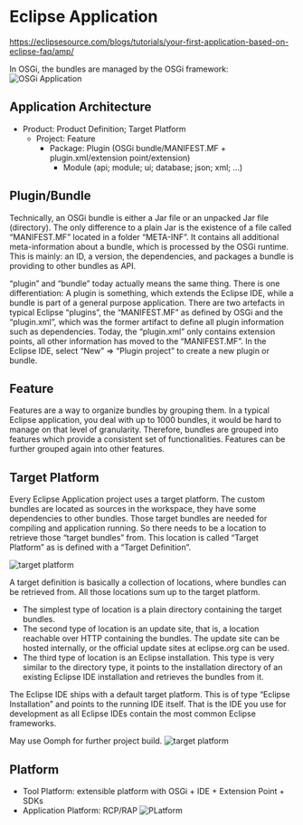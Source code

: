 # Eclipse Application
https://eclipsesource.com/blogs/tutorials/your-first-application-based-on-eclipse-faq/amp/

In OSGi, the bundles are managed by the OSGi framework:
![OSGi Application](https://eclipsesource.com/wp-content/uploads/2016/04/image05.png)

## Application Architecture
- Product: Product Definition; Target Platform
    - Project: Feature
        - Package: Plugin (OSGi bundle/MANIFEST.MF + plugin.xml/extension point/extension)
            - Module (api; module; ui; database; json; xml; ...)
            

## Plugin/Bundle
Technically, an OSGi bundle is either a Jar file or an unpacked Jar file (directory). The only difference to a plain Jar is the existence of a file called “MANIFEST.MF” located in a folder “META-INF”. It contains all additional meta-information about a bundle, which is processed by the OSGi runtime. This is mainly: an ID, a version, the dependencies, and packages a bundle is providing to other bundles as API.

“plugin” and “bundle” today actually means the same thing. There is one differentiation: A plugin is something, which extends the Eclipse IDE, while a bundle is part of a general purpose application. There are two artefacts in typical Eclipse “plugins”, the “MANIFEST.MF” as defined by OSGi and the “plugin.xml”, which was the former artifact to define all plugin information such as dependencies. Today, the “plugin.xml” only contains extension points, all other information has moved to the “MANIFEST.MF”. In the Eclipse IDE, select “New” => “Plugin project” to create a new plugin or bundle.

## Feature
Features are a way to organize bundles by grouping them. In a typical Eclipse application, you deal with up to 1000 bundles, it would be hard to manage on that level of granularity. Therefore, bundles are grouped into features which provide a consistent set of functionalities. Features can be further grouped again into other features.

## Target Platform
Every Eclipse Application project uses a target platform. The custom bundles are located as sources in the workspace, they have some dependencies to other bundles. Those target bundles are needed for compiling and application running. So there needs to be a location to retrieve those “target bundles” from. This location is called “Target Platform” as is defined with a “Target Definition”.

![target platform](https://eclipsesource.com/wp-content/uploads/2016/04/image06.png)

A target definition is basically a collection of locations, where bundles can be retrieved from. All those locations sum up to the target platform.
- The simplest type of location is a plain directory containing the target bundles.
- The second type of location is an update site, that is, a location reachable over HTTP containing the bundles. The update site can be hosted internally, or the official update sites at eclipse.org can be used. 
- The third type of location is an Eclipse installation. This type is very similar to the directory type, it points to the installation directory of an existing Eclipse IDE installation and retrieves the bundles from it.

The Eclipse IDE ships with a default target platform. This is of type “Eclipse Installation” and points to the running IDE itself. That is the IDE you use for development as all Eclipse IDEs contain the most common Eclipse frameworks. 

May use Oomph for further project build.
![target platform](https://eclipsesource.com/wp-content/uploads/2016/04/image07-768x442.png)


## Platform
- Tool Platform: extensible platform with OSGi + IDE + Extension Point + SDKs
- Application Platform: RCP/RAP
![PLatform](https://eclipsesource.com/wp-content/uploads/2016/04/image09.png) 
